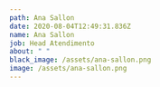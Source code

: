 ```yaml
---
path: Ana Sallon
date: 2020-08-04T12:49:31.836Z
name: Ana Sallon
job: Head Atendimento
about: " "
black_image: /assets/ana-sallon.png
image: /assets/ana-sallon.png
---
```

